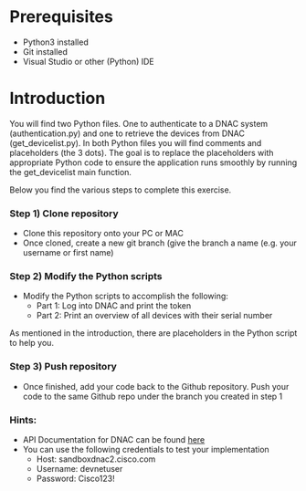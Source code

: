 # Prerequisites 
* Python3 installed
* Git installed
* Visual Studio or other (Python) IDE

# Introduction

You will find two Python files. One to authenticate to a DNAC system (authentication.py) and one to retrieve the devices from DNAC (get_devicelist.py). In both Python files you will find comments and placeholders (the 3 dots). The goal is to replace the placeholders with appropriate Python code to ensure the application runs smoothly by running the  get_devicelist main function.

Below you find the various steps to complete this exercise.

### Step 1)	Clone repository
* Clone this repository onto your PC or MAC
* Once cloned, create a new git branch (give the branch a name (e.g. your username or first name)

### Step 2)	Modify the Python scripts

- Modify the Python scripts to accomplish the following:
  * Part 1: Log into DNAC and print the token
  * Part 2: Print an overview of all devices with their serial number

As mentioned in the introduction, there are placeholders in the Python script to help you.

### Step 3) Push repository
* Once finished, add your code back to the Github repository. Push your code to the same Github repo under the branch you created in step 1

### Hints:

- API Documentation for DNAC can be found [here](https://developer.cisco.com/docs/dna-center/#!cisco-dna-2-1-2-x-api-overview)
- You can use the following credentials to test your implementation
  * Host: sandboxdnac2.cisco.com
  * Username: devnetuser
  * Password: Cisco123!
